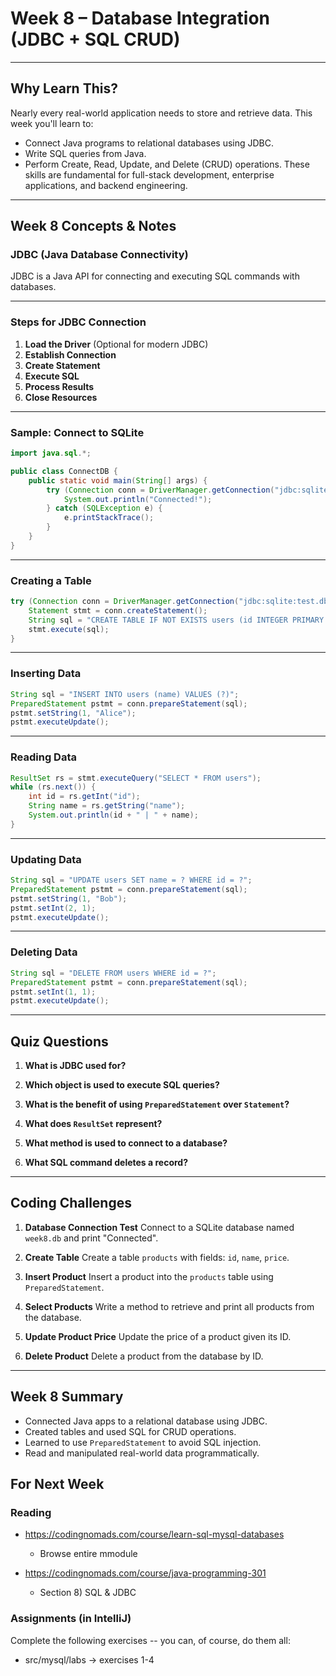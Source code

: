 # Week 8 – Database Integration (JDBC + SQL CRUD)

---

## Why Learn This?

Nearly every real-world application needs to store and retrieve data. This week you'll learn to:

* Connect Java programs to relational databases using JDBC.
* Write SQL queries from Java.
* Perform Create, Read, Update, and Delete (CRUD) operations.
  These skills are fundamental for full-stack development, enterprise applications, and backend engineering.

---

## Week 8 Concepts & Notes

### JDBC (Java Database Connectivity)

JDBC is a Java API for connecting and executing SQL commands with databases.

---

### Steps for JDBC Connection

1. **Load the Driver** (Optional for modern JDBC)
2. **Establish Connection**
3. **Create Statement**
4. **Execute SQL**
5. **Process Results**
6. **Close Resources**

---

### Sample: Connect to SQLite

```java
import java.sql.*;

public class ConnectDB {
    public static void main(String[] args) {
        try (Connection conn = DriverManager.getConnection("jdbc:sqlite:test.db")) {
            System.out.println("Connected!");
        } catch (SQLException e) {
            e.printStackTrace();
        }
    }
}
```

---

### Creating a Table

```java
try (Connection conn = DriverManager.getConnection("jdbc:sqlite:test.db")) {
    Statement stmt = conn.createStatement();
    String sql = "CREATE TABLE IF NOT EXISTS users (id INTEGER PRIMARY KEY, name TEXT)";
    stmt.execute(sql);
}
```

---

### Inserting Data

```java
String sql = "INSERT INTO users (name) VALUES (?)";
PreparedStatement pstmt = conn.prepareStatement(sql);
pstmt.setString(1, "Alice");
pstmt.executeUpdate();
```

---

### Reading Data

```java
ResultSet rs = stmt.executeQuery("SELECT * FROM users");
while (rs.next()) {
    int id = rs.getInt("id");
    String name = rs.getString("name");
    System.out.println(id + " | " + name);
}
```

---

### Updating Data

```java
String sql = "UPDATE users SET name = ? WHERE id = ?";
PreparedStatement pstmt = conn.prepareStatement(sql);
pstmt.setString(1, "Bob");
pstmt.setInt(2, 1);
pstmt.executeUpdate();
```

---

### Deleting Data

```java
String sql = "DELETE FROM users WHERE id = ?";
PreparedStatement pstmt = conn.prepareStatement(sql);
pstmt.setInt(1, 1);
pstmt.executeUpdate();
```

---

## Quiz Questions

1. **What is JDBC used for?**

2. **Which object is used to execute SQL queries?**

3. **What is the benefit of using `PreparedStatement` over `Statement`?**

4. **What does `ResultSet` represent?**

5. **What method is used to connect to a database?**

6. **What SQL command deletes a record?**

---

## Coding Challenges

1. **Database Connection Test**
   Connect to a SQLite database named `week8.db` and print "Connected".

2. **Create Table**
   Create a table `products` with fields: `id`, `name`, `price`.

3. **Insert Product**
   Insert a product into the `products` table using `PreparedStatement`.

4. **Select Products**
   Write a method to retrieve and print all products from the database.

5. **Update Product Price**
   Update the price of a product given its ID.

6. **Delete Product**
   Delete a product from the database by ID.

---

## Week 8 Summary

* Connected Java apps to a relational database using JDBC.
* Created tables and used SQL for CRUD operations.
* Learned to use `PreparedStatement` to avoid SQL injection.
* Read and manipulated real-world data programmatically.

## For Next Week

### Reading 

* https://codingnomads.com/course/learn-sql-mysql-databases
    * Browse entire mmodule

* https://codingnomads.com/course/java-programming-301
    * Section 8) SQL & JDBC

### Assignments (in IntelliJ)

Complete the following exercises -- you can, of course, do them all:

* src/mysql/labs -> exercises 1-4
